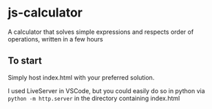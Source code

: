 # js-calculator
A calculator that solves simple expressions and respects order of operations, written in a few hours

## To start
Simply host index.html with your preferred solution.

I used LiveServer in VSCode, but you could easily do so in python via
`python -m http.server` in the directory containing index.html
